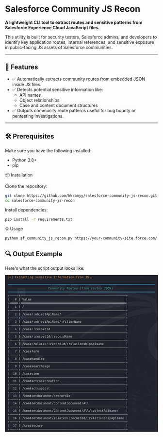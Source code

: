 # Salesforce Community JS Recon

**A lightweight CLI tool to extract routes and sensitive patterns from Salesforce Experience Cloud JavaScript files.**

This utility is built for security testers, Salesforce admins, and developers to identify key application routes, internal references, and sensitive exposure in public-facing JS assets of Salesforce communities.

---

## 🚀 Features

- ✅ Automatically extracts community routes from embedded JSON inside JS files.
- ✅ Detects potential sensitive information like:
  - API names
  - Object relationships
  - Case and content document structures
- ✅ Outputs community route patterns useful for bug bounty or pentesting investigations.

---

## 🛠️ Prerequisites

Make sure you have the following installed:

- Python 3.8+
- pip

📦 Installation

Clone the repository:

```bash
git clone https://github.com/hkramyy/salesforce-community-js-recon.git
cd salesforce-community-js-recon
```
Install dependencies:
```bash
pip install -r requirements.txt
```
⚙️ Usage
```bash
python sf_community_js_recon.py https://your-community-site.force.com/
```
## 🔍 Output Example

Here's what the script output looks like:

![Output Screenshot](output-example.png)


